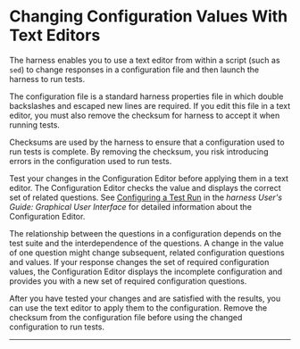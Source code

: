 
# Changing Configuration Values With Text Editors

The harness enables you to use a text editor from within a script (such as `sed`) to change
responses in a configuration file and then launch the harness to run tests.

The configuration file is a standard harness properties file in which double backslashes and escaped
new lines are required. If you edit this file in a text editor, you must also remove the checksum
for harness to accept it when running tests.

Checksums are used by the harness to ensure that a configuration used to run tests is complete. By
removing the checksum, you risk introducing errors in the configuration used to run tests.

Test your changes in the Configuration Editor before applying them in a text editor. The
Configuration Editor checks the value and displays the correct set of related questions. See
[Configuring a Test Run](../confEdit/overview.html) in the *harness User\'s Guide: Graphical User
Interface* for detailed information about the Configuration Editor.

The relationship between the questions in a configuration depends on the test suite and the
interdependence of the questions. A change in the value of one question might change subsequent,
related configuration questions and values. If your response changes the set of required
configuration values, the Configuration Editor displays the incomplete configuration and provides
you with a new set of required configuration questions.

After you have tested your changes and are satisfied with the results, you can use the text editor
to apply them to the configuration. Remove the checksum from the configuration file before using the
changed configuration to run tests.

----------------------------------------------------------------------------------------------------


